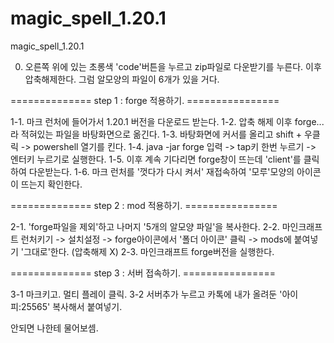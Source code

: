 # magic_spell_1.20.1
magic_spell_1.20.1

0. 오른쪽 위에 있는 초롱색 'code'버튼을 누르고 zip파일로 다운받기를 누른다. 이후 압축해제한다.
   그럼 알모양의 파일이 6개가 있을 거다.
   
============== step 1 : forge 적용하기. ================

1-1. 마크 런처에 들어가서 1.20.1 버전을 다운로드 받는다. 
1-2. 압축 해제 이후 forge... 라 적혀있는 파일을 바탕화면으로 옮긴다.
1-3. 바탕화면에 커서를 올리고 shift + 우클릭 -> powershell 열기를 킨다.
1-4. java -jar forge 입력 -> tap키 한번 누르기 -> 엔터키 누르기로 실행한다.
1-5. 이후 계속 기다리면 forge창이 뜨는데 'client'를 클릭하여 다운받는다.
1-6. 마크 런처를 '껏다가 다시 켜서' 재접속하여 '모루'모양의 아이콘이 뜨는지 확인한다.

============== step 2 : mod 적용하기. ================

2-1. 'forge파일을 제외'하고 나머지 '5개의 알모양 파일'을 복사한다.
2-2. 마인크래프트 런처키기 -> 설치설정 -> forge아이콘에서 '폴더 아이콘' 클릭 -> mods에 붙여넣기 '그대로'한다. (압축해제 X)
2-3. 마인크래프트 forge버전을 실행한다.

============== step 3 : 서버 접속하기. ================

3-1 마크키고. 멀티 플레이 클릭.
3-2 서버추가 누르고 카톡에 내가 올려둔 '아이피:25565' 복사해서 붙여넣기.


안되면 나한테 물어보셈.
